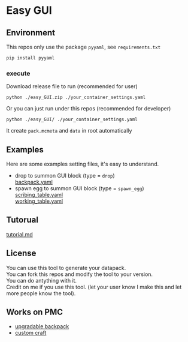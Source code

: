 # Easy GUI

## Environment
This repos only use the package `pyyaml`, see `requirements.txt`
```bat
pip install pyyaml
```
### execute
Download release file to run (recommended for user)
```
python ./easy_GUI.zip ./your_container_settings.yaml
```
Or you can just run under this repos (recommended for developer)
```
python ./easy_GUI/ ./your_container_settings.yaml
```
It create `pack.mcmeta` and `data` in root automatically
## Examples
Here are some examples setting files, it's easy to understand.
* drop to summon GUI block (type = `drop`)  
[backpack.yaml](/example/backpack.yaml)  
* spawn egg to summon GUI block (type = `spawn_egg`)  
[scribing_table.yaml](/example/scribing_table.yaml)  
[working_table.yaml](/example/working_table.yaml)  
## Tutorual
[tutorial.md](/tutorial.md)
## License
You can use this tool to generate your datapack.  
You can fork this repos and modify the tool to your version.  
You can do antything with it.  
Credit on me if you use this tool. (let your user know I make this and let more people know the tool).

## Works on PMC
* [upgradable backpack](https://www.planetminecraft.com/data-pack/backpack-1-18-2/)
* [custom craft](https://www.planetminecraft.com/data-pack/better-anvil/)